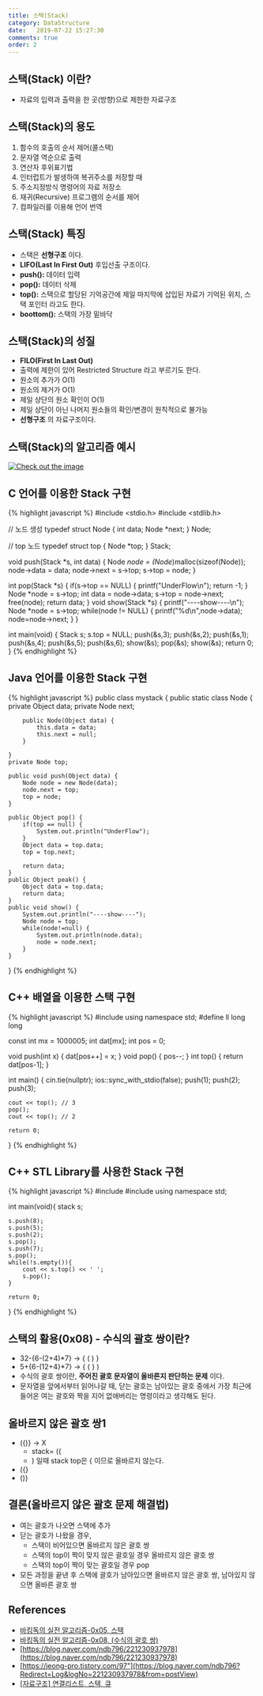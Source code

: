 ```yaml
---
title: 스택(Stack)
category: DataStructure
date:   2019-07-22 15:27:30
comments: true
order: 2
---
```


## 스택(Stack) 이란?
* 자료의 입력과 출력을 한 곳(방향)으로 제한한 자료구조

## 스택(Stack)의 용도 
1. 함수의 호출의 순서 제어(콜스택)
2. 문자열 역순으로 출력
3. 연산자 후위표기법
4. 인터럽트가 발생하여 복귀주소를 저장할 때
5. 주소지정방식 명령어의 자료 저장소
6. 재귀(Recursive) 프로그램의 순서를 제어
7. 컴파일러를 이용해 언어 번역

## 스택(Stack) 특징
* 스택은 __선형구조__ 이다.
* __LIFO(Last In First Out)__ 후입선출 구조이다.
* __push():__ 데이터 입력
* __pop():__ 데이터 삭제
* __top():__ 스택으로 할당된 기억공간에 제일 마지막에 삽입된 자료가 기억된 위치, 스택 포인터 라고도 한다.
* __boottom():__ 스택의 가장 밑바닥

## 스택(Stack)의 성질
* __FILO(First In Last Out)__
* 출력에 제한이 있어 Restricted Structure 라고 부르기도 한다.
* 원소의 추가가 O(1)
* 원소의 제거가 O(1)
* 제일 상단의 원소 확인이 O(1)
* 제일 상단이 아닌 나머지 원소들의 확인/변경이 원칙적으로 불가능
* __선형구조__ 의 자료구조이다.

## 스택(Stack)의 알고리즘 예시

<a href="{{ site.baseurl }}{{ site.datastructure_img }}/stack.JPG" data-lightbox="falcon9-large" data-title="Check out the image">
  <img src="{{ site.baseurl }}{{ site.datastructure_img }}/stack.JPG" title="Check out the image">
</a>


## C 언어를 이용한 Stack 구현

{% highlight javascript %}
#include <stdio.h>
#include <stdlib.h>

// 노드 생성 
typedef struct Node {
	int data;
	Node *next;
} Node;

// top 노드 
typedef struct top {
	Node *top;
} Stack;


void push(Stack *s, int data) {
	Node *node = (Node*)malloc(sizeof(Node));
	node->data = data;
	node->next = s->top;
	s->top = node;
}

int pop(Stack *s) {
	if(s->top == NULL) {
		printf("UnderFlow\n");
		return -1;
	}
	Node *node = s->top;
	int data = node->data;
	s->top = node->next;
	free(node);
	return data;
}
void show(Stack *s) {
	printf("----show----\n");
	Node *node = s->top;
	while(node != NULL) {
		printf("%d\n",node->data);
		node=node->next;
	}
}

int main(void) {
	Stack s;
	s.top = NULL;
	push(&s,3);
	push(&s,2);
	push(&s,1);
	push(&s,4);
	push(&s,5);
	push(&s,6);
	show(&s);
	pop(&s);
	show(&s);
	return 0;
}
{% endhighlight %}

## Java 언어를 이용한 Stack 구현

{% highlight javascript %}
public class mystack {
	public static class Node {
		private Object data;
		private Node next;
		
		public Node(Object data) {
			this.data = data;
			this.next = null;
		}
		
	}
	private Node top;
	
	public void push(Object data) {
		Node node = new Node(data);
		node.next = top;
		top = node;
	}
	
	public Object pop() {
		if(top == null) {
			System.out.println("UnderFlow");
		}
		Object data = top.data;
		top = top.next;
		
		return data;
	}
	public Object peak() {
		Object data = top.data;
		return data;
	}
	public void show() {
		System.out.println("----show----");
		Node node = top;
		while(node!=null) {
			System.out.println(node.data);
			node = node.next;
		}
	}
}
{% endhighlight %}

## C++ 배열을 이용한 스택 구현

{% highlight javascript %}
#include <iostream>
using namespace std;
#define ll long long

const int mx = 1000005;
int dat[mx];
int pos = 0;

void push(int x) { dat[pos++] = x; }
void pop() { pos--; }
int top() { return dat[pos-1]; }

int main() {
    cin.tie(nullptr);
    ios::sync_with_stdio(false);
    push(1);
    push(2);
    push(3);

    cout << top(); // 3
    pop();
    cout << top(); // 2
    
    return 0;
}
{% endhighlight %}

## C++ STL Library를 사용한 Stack 구현

{% highlight javascript %}
#include <iostream>
#include <stack>
using namespace std;

int main(void){
	stack<int> s;
	
	s.push(8);
	s.push(5);
	s.push(2);
	s.pop();
	s.push(7);
	s.pop();
	while(!s.empty()){
		cout << s.top() << ' ';
		s.pop();
	}
	
	return 0;
}
{% endhighlight %}


## 스택의 활용(0x08) - 수식의 괄호 쌍이란?
* 32-{6-(2+4)*7} -> { ( ) }
* 5+{6-(12+4}*7} -> { ( } )
* 수식의 괄호 쌍이란, __주어진 괄호 문자열이 올바른지 판단하는 문제__ 이다.
* 문자열을 앞에서부터 읽어나갈 때, 닫는 괄호는 남아있는 괄호 중에서 가장 최근에 들어온 여는 괄호와 짝을 지어 없애버리는 명령이라고 생각해도 된다.

## 올바르지 않은 괄호 쌍1
* ({)} -> X
  + stack= ({
  + ) 일때 stack top은 { 이므로 올바르지 않는다.
* ({}
* ()}

## 결론(올바르지 않은 괄호 문제 해결법)
* 여는 괄호가 나오면 스택에 추가
* 닫는 괄호가 나왔을 경우,
  + 스택이 비어있으면 올바르지 않은 괄호 쌍
  + 스택의 top이 짝이 맞지 않은 괄호일 경우 올바르지 않은 괄호 쌍
  + 스택의 top이 짝이 맞는 괄호일 경우 pop
* 모든 과정을 끝낸 후 스택에 괄호가 남아있으면 올바르지 않은 괄호 쌍, 남아있지 않으면 올바른 괄호 쌍


## References
* [바킹독의 실전 알고리즘-0x05, 스택](https://www.youtube.com/watch?v=0DsyCXIN7Wg)
* [바킹독의 실전 알고리즘-0x08, (수식의 괄호 쌍)](https://www.youtube.com/watch?v=cdjjk-ryPKc)
* [https://blog.naver.com/ndb796/221230937978](https://blog.naver.com/ndb796/221230937978)
* [https://jeong-pro.tistory.com/97"](https://blog.naver.com/ndb796?Redirect=Log&logNo=221230937978&from=postView)
* [[자료구조] 연결리스트, 스택, 큐](https://m.blog.naver.com/PostView.nhn?blogId=c_18&logNo=10183843810&proxyReferer=https%3A%2F%2Fwww.google.com%2F)